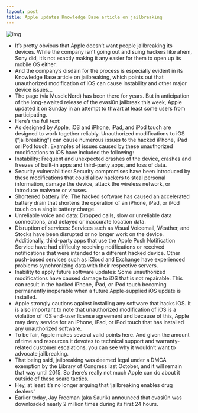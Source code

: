 ```yaml
---
layout: post
title: Apple updates Knowledge Base article on jailbreaking
---
```

![img]()
* It’s pretty obvious that Apple doesn’t want people jailbreaking its devices. While the company isn’t going out and suing hackers like ahem, Sony did, it’s not exactly making it any easier for them to open up its mobile OS either.
* And the company’s disdain for the process is especially evident in its Knowledge Base article on jailbreaking, which points out that unauthorized modification of iOS can cause instability and other major device issues…
* The page (via MuscleNerd) has been there for years. But in anticipation of the long-awaited release of the evasi0n jailbreak this week, Apple updated it on Sunday in an attempt to thwart at least some users from participating.
* Here’s the full text:
* As designed by Apple, iOS and iPhone, iPad, and iPod touch are designed to work together reliably. Unauthorized modifications to iOS (“jailbreaking”) can cause numerous issues to the hacked iPhone, iPad or iPod touch. Examples of issues caused by these unauthorized modifications to iOS have included the following:
* Instability: Frequent and unexpected crashes of the device, crashes and freezes of built-in apps and third-party apps, and loss of data.
* Security vulnerabilities: Security compromises have been introduced by these modifications that could allow hackers to steal personal information, damage the device, attack the wireless network, or introduce malware or viruses.
* Shortened battery life: The hacked software has caused an accelerated battery drain that shortens the operation of an iPhone, iPad, or iPod touch on a single battery charge.
* Unreliable voice and data: Dropped calls, slow or unreliable data connections, and delayed or inaccurate location data.
* Disruption of services: Services such as Visual Voicemail, Weather, and Stocks have been disrupted or no longer work on the device. Additionally, third-party apps that use the Apple Push Notification Service have had difficulty receiving notifications or received notifications that were intended for a different hacked device. Other push-based services such as iCloud and Exchange have experienced problems synchronizing data with their respective servers.
* Inability to apply future software updates: Some unauthorized modifications have caused damage to iOS that is not repairable. This can result in the hacked iPhone, iPad, or iPod touch becoming permanently inoperable when a future Apple-supplied iOS update is installed.
* Apple strongly cautions against installing any software that hacks iOS. It is also important to note that unauthorized modification of iOS is a violation of iOS end-user license agreement and because of this, Apple may deny service for an iPhone, iPad, or iPod touch that has installed any unauthorized software.
* To be fair, Apple makes several valid points here. And given the amount of time and resources it devotes to technical support and warranty-related customer escalations, you can see why it wouldn’t want to advocate jailbreaking.
* That being said, jailbreaking was deemed legal under a DMCA exemption by the Library of Congress last October, and it will remain that way until 2015. So there’s really not much Apple can do about it outside of these scare tactics.
* Hey, at least it’s no longer arguing that ‘jailbreaking enables drug dealers.’
* Earlier today, Jay Freeman (aka Saurik) announced that evasi0n was downloaded nearly 2 million times during its first 24 hours.

